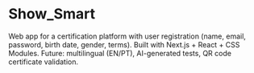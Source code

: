 # Show_Smart
Web app for a certification platform with user registration (name, email, password, birth date, gender, terms). Built with Next.js + React + CSS Modules. Future: multilingual (EN/PT), AI-generated tests, QR code certificate validation.
